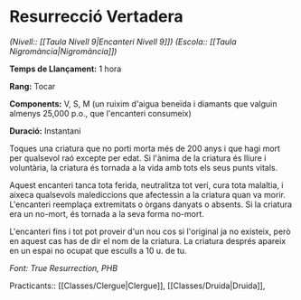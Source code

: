 # Resurrecció Vertadera

*(Nivell:: [[Taula Nivell 9|Encanteri Nivell 9]]) (Escola:: [[Taula Nigromància|Nigromància]])*

**Temps de Llançament:** 1 hora

**Rang:** Tocar

**Components:** V, S, M (un ruixim d'aigua beneïda i diamants que valguin almenys 25,000 p.o., que l'encanteri consumeix)

**Duració:** Instantani

Toques una criatura que no porti morta més de 200 anys i que hagi mort per qualsevol raó excepte per edat. Si l'ànima de la criatura és lliure i voluntària, la criatura és tornada a la vida amb tots els seus punts vitals.

Aquest encanteri tanca tota ferida, neutralitza tot verí, cura tota malaltia, i aixeca qualsevols malediccions que afectessin a la criatura quan va morir. L'encanteri reemplaça extremitats o òrgans danyats o absents. Si la criatura era un no-mort, és tornada a la seva forma no-mort.

L'encanteri fins i tot pot proveir d'un nou cos si l'original ja no existeix, però en aquest cas has de dir el nom de la criatura. La criatura després apareix en un espai no ocupat que esculls a 10 u. de tu.


*Font: True Resurrection, PHB*



Practicants:: [[Classes/Clergue|Clergue]], [[Classes/Druida|Druida]],